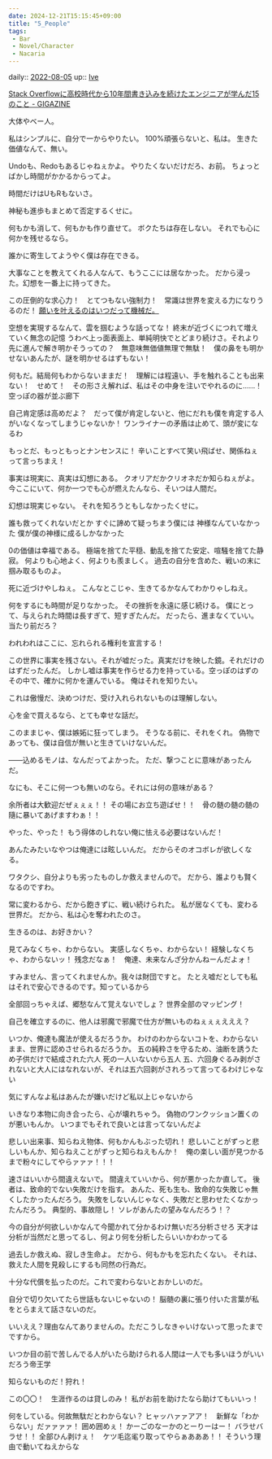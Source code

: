 ```yaml
---
date: 2024-12-21T15:15:45+09:00
title: "5_People"
tags:
 - Bar
 - Novel/Character
 - Nacaria
---
```


daily:: [2022-08-05](../../../Daily_Note/2022-08-05.md)
up:: [Ive](Ive.md)

[Stack Overflowに高校時代から10年間書き込みを続けたエンジニアが学んだ15のこと - GIGAZINE](https://gigazine.net/news/20191231-stack-overflow-fifteen-things/)




大体やベー人。

私はシンプルに、自分で一からやりたい。
100%頑張らないと、私は。
生きた価値なんて、無い。


Undoも、Redoもあるじゃねぇかよ。
やりたくないだけだろ、お前。
ちょっとばかし時間がかかるからってよ。

時間だけはUもRもないさ。

神秘も進歩もまとめて否定するくせに。


何もかも消して、何もかも作り直せて。
ボクたちは存在しない。
それでも心に何かを残せるなら。

誰かに寄生してようやく僕は存在できる。

大事なことを教えてくれる人なんて、もうここには居なかった。
だから浸った。幻想を一番上に持ってきた。

この圧倒的な求心力！　とてつもない強制力！　常識は世界を変える力になりうるのだ！
[願いを叶えるのはいつだって機械だ。](../../../願いを叶えるのはいつだって機械だ。.md)

空想を実現するなんて、雲を掴むような話ってな！
終末が近づくにつれて増えていく無念の記憶
うわべ上っ面表面上、単純明快でとどまり続けさ。それより先に進んで解き明かそうっての？　無意味無価値無理で無駄！　僕の鼻をも明かせないあんたが、謎を明かせるはずもない！

何もだ。結局何もわからないままだ！　理解には程遠い、手を触れることも出来ない！　せめて！　その形さえ解れば、私はその中身を注いでやれるのに……！
空っぽの器が並ぶ廊下

自己肯定感は高めだよ？　だって僕が肯定しないと、他にだれも僕を肯定する人がいなくなってしまうじゃないか！
ワンライナーの矛盾は止めて、頭が変になるわ

もっとだ、もっともっとナンセンスに！
辛いことすべて笑い飛ばせ、関係ねぇって言っちまえ！

事実は現実に、真実は幻想にある。
クオリアだかクリオネだか知らねぇがよ。
今ここにいて、何か一つでも心が燃えたんなら、そいつは人間だ。

幻想は現実じゃない。
それを知ろうともしなかったくせに。


誰も救ってくれないだとか
すぐに諦めて疑っちまう僕には
神様なんていなかった
僕が僕の神様に成るしかなかった

0の価値は幸福である。
極端を捨てた平穏、動乱を捨てた安定、喧騒を捨てた静寂。
何よりも心地よく、何よりも羨ましく。
過去の自分を含めた、戦いの末に掴み取るものよ。

死に近づけやしねぇ。
こんなとこじゃ、生きてるかなんてわかりゃしねえ。

何をするにも時間が足りなかった。
その挫折を永遠に感じ続ける。
僕にとって、与えられた時間は長すぎて、短すぎたんだ。
だったら、進まなくていい。当たり前だろ？

われわれはここに、忘れられる権利を宣言する！

この世界に事実を残さない。それが嘘だった。真実だけを映した鏡。それだけのはずだったんだ。
しかし嘘は事実を作らせる力を持っている。空っぽのはずのその中で、確かに何かを運んでいる。
俺はそれを知りたい。

これは傲慢だ、決めつけだ、受け入れられないものは理解しない。

心を金で買えるなら、とても幸せな話だ。

このままじゃ、僕は嫉妬に狂ってしまう。
そうなる前に、それをくれ。
偽物であっても、僕は自信が無いと生きていけないんだ。

――込めるモノは、なんだってよかった。
ただ、撃つことに意味があったんだ。


なにも、そこに何一つも無いのなら。それには何の意味がある？

余所者は大歓迎だぜぇぇぇ！！
その場にお立ち遊ばせ！！　骨の髄の髄の髄の隨に暴いてあげますわぁ！！

やった、やった！
もう得体のしれない俺に怯える必要はないんだ！

あんたみたいなやつは俺達には眩しいんだ。
だからそのオコボレが欲しくなる。

ワタクシ、自分よりも劣ったものしか救えませんので。
だから、誰よりも賢くなるのですわ。

常に変わるから、だから飽きずに、戦い続けられた。
私が居なくても、変わる世界だ。
だから、私は心を奪われたのさ。

生きるのは、お好きかい？

見てみなくちゃ、わからない。
実感しなくちゃ、わからない！
経験しなくちゃ、わからないッ！
残念だなぁ！　俺達、未来なんざ分かんねーんだよォ！

すみません、言ってくれませんか。我々は財団ですと。
たとえ嘘だとしても私はそれで安心できるのです。知っているから

全部回っちゃえば、郷愁なんて覚えないでしょ？
世界全部のマッピング！

自己を確立するのに、他人は邪魔で邪魔で仕方が無いものねぇぇぇえええ？

いつか、俺達も魔法が使えるだろうか。
わけのわからないコトを、わからないまま、世界に認めさせられるだろうか。
五の純粋さを守るため、油断を誘うため子供だけで結成された六人
死の一人いないから五人
五、六回身ぐるみ剥がされないと大人にはなれないが、それは五六回剥がされろって言ってるわけじゃない

気にすんなよ私はあんたが嫌いだけど私以上じゃないから

いきなり本物に向き合ったら、心が壊れちゃう。
偽物のワンクッション置くのが悪いもんか。
いつまでもそれで良いとは言ってないんだよ

悲しい出来事、知らねえ物体、何もかんもぶった切れ！
悲しいことがずっと悲しいもんか、知らねえことがずっと知らねえもんか！　俺の楽しい面が見つかるまで粉々にしてやらァァァ！！！

速さはいいから間違えないで。
間違えていいから、何が悪かったか直して。
後者は、致命的でない失敗だけを指す。
あんた、死も生も、致命的な失敗じゃ無くしたかったんだろう。
失敗をしないんじゃなく、失敗だと思わせたくなかったんだろう。
典型的、事故隠し！
ソレがあんたの望みなんだろう！？

今の自分が何欲しいかなんて今聞かれて分かるわけ無いだろ分析させろ
天才は分析が当然だと思ってるし、何より何を分析したらいいかわかってる

過去しか救えぬ、寂しき生命よ。
だから、何もかもを忘れたくない。
それは、救えた人間を見殺しにするも同然の行為だ。

十分な代償を払ったのだ。これで変わらないとおかしいのだ。

自分で切り欠いてたら世話もないじゃないの！
脳髄の裏に張り付いた言葉が私をとらまえて話さないのだ。

いいええ？理由なんてありませんの。ただこうしなきゃいけないって思ったまでですから。

いつか目の前で苦しんでる人がいたら助けられる人間は一人でも多いほうがいいだろう帝王学

知らないものだ！狩れ！

この〇〇！　生涯作るのは貸しのみ！
私がお前を助けたなら助けてもいいっ！

何をしている。何故無駄だとわからない？
ヒャッハァァアア！　新鮮な「わからない」だァァァァ！
囲め囲めぇ！
かーごのなーかのとーりーはー！
バラせバラせ！！
全部ひん剥けぇ！　ケツ毛迄毟り取ってやらぁあああ！！
そういう理由で動いてねえからな